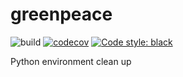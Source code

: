 # greenpeace

![build](https://github.com/fdieulle/greenpeace/actions/workflows/build.yml/badge.svg)
[![codecov](https://codecov.io/gh/fdieulle/greenpeace/branch/main/graph/badge.svg?token=7AAFH9JUHG)](https://codecov.io/gh/fdieulle/greenpeace)
[![Code style: black](https://img.shields.io/badge/code%20style-black-000000.svg)](https://github.com/psf/black)

Python environment clean up
